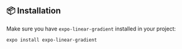 ## 📦 Installation

Make sure you have `expo-linear-gradient` installed in your project:

```bash
expo install expo-linear-gradient
